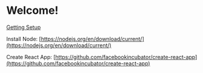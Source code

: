 # Welcome!

[Getting Setup](https://gist.github.com/benoneal/b0e8b1eae6fe2ca81b0d9ce05b9e345b)

Install Node:
[https://nodejs.org/en/download/current/](https://nodejs.org/en/download/current/)

Create React App:
[https://github.com/facebookincubator/create-react-app](https://github.com/facebookincubator/create-react-app)
